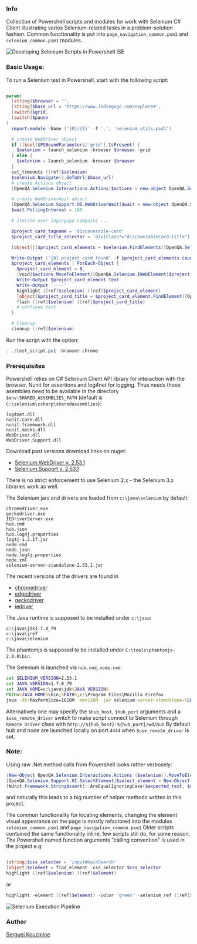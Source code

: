 ### Info
Collection of Powershell scripts and modules for work with Selenium C# Client
illustrating varios Selenium-related tasks in a problem-solution fashion.
Common functionality is put into  `page_navigation_common.psm1` and `selenium_common.psm1` modules.

![Developing Selenium Scripts in Powershell ISE](https://raw.githubusercontent.com/sergueik/powershell_selenium/master/screenshots/55a.png)

### Basic Usage:
To run a Selenium test in Powershell, start with the following script:
```powershell

param(
  [string]$browser = '',
  [string]$base_url = 'https://www.indiegogo.com/explore#',
  [switch]$grid,
  [switch]$pause
)
  import-module -Name ('{0}/{1}' -f '.', 'selenium_utils.psd1')

  # create WebDriver object
  if ([bool]$PSBoundParameters['grid'].IsPresent) {
    $selenium = launch_selenium -browser $browser -grid
  } else {
    $selenium = launch_selenium -browser $browser
  }
  set_timeouts ([ref]$selenium)
  $selenium.Navigate().GoToUrl($base_url)
  # create Actions object
  [OpenQA.Selenium.Interactions.Actions]$actions = new-object OpenQA.Selenium.Interactions.Actions($selenium)

  # create WebDriverWait object
  [OpenQA.Selenium.Support.UI.WebDriverWait]$wait = new-object OpenQA.Selenium.Support.UI.WebDriverWait ($selenium,[System.TimeSpan]::FromSeconds(1))
  $wait.PollingInterval = 100

  # iterate over ingiegogo campains ...

  $project_card_tagname = 'discoverable-card'
  $project_card_title_selector = 'div[class*="discoverableCard-title"]'

  [object[]]$project_card_elements = $selenium.FindElements([OpenQA.Selenium.By]::TagName($project_card_tagname))

  Write-Output ('{0} project card found' -f $project_card_elements.count)
  $project_card_elements | ForEach-Object {
    $project_card_element = $_
    [void]$actions.MoveToElement([OpenQA.Selenium.IWebElement]$project_card_element).Build().Perform()
    Write-Output $project_card_element.Text
    Write-Output '----'
    highlight ([ref]$selenium) ([ref]$project_card_element)
    [object]$project_card_title = $project_card_element.FindElement([OpenQA.Selenium.By]::CssSelector($project_card_title_selector))
    flash ([ref]$selenium) ([ref]$project_card_title)
    # continue test
  }

  # Cleanup
  cleanup ([ref]$selenium)
```
Run the script with the option:
```powershell
. ./test_script.ps1 -browser chrome
```

### Prerequisites
Powershell relies on C# Selenium Client API library for interaction with the browser, Nunit for assertions and log4net for logging.
Thus needs those asemblies need to be available in the directory `$env:SHARED_ASSEMBLIES_PATH`
(default is `C:\selenium\csharp\sharedassemblies`):
```
log4net.dll
nunit.core.dll
nunit.framework.dll
nunit.mocks.dll
WebDriver.dll
WebDriver.Support.dll
```

Download past versions download links on nuget:
  * [Selenium.WebDriver v. 2.53.1](https://www.nuget.org/packages/Selenium.WebDriver/2.53.1)
  * [Selenium.Support v. 2.53.1](https://www.nuget.org/packages/Selenium.Support/2.53.1)

There is no strict enforcement to use Selenium 2.x - the Selenium 3.x libraries work as well.

The Selenium jars and drivers are loaded from `c:\java\selenium` by default:
```
chromedriver.exe
geckodriver.exe
IEDriverServer.exe
hub.cmd
hub.json
hub.log4j.properties
log4j-1.2.17.jar
node.cmd
node.json
node.log4j.properties
node.xml
selenium-server-standalone-2.53.1.jar
```
The recent versions of the drivers are found in

  * [chromedriver](https://chromedriver.storage.gooeapis.com/)
  * [edgedriver](https://developer.microsoft.com/en-us/microsoft-edge/tools/webdriver/)
  * [geckodriver](https://api.github.com/repos/mozilla/geckodriver/releases)
  * [iedriver](https://selenium-release.storage.googleapis.com/)

The Java runtime is supposed to be installed under `c:\java`:
```
c:\java\jdk1.7.0_79
c:\java\jre7
c:\java\selenium
```
The phantomjs is supposed to be installed under `C:\tools\phantomjs-2.0.0\bin`.

The Selenium is launched via `hub.cmd`, `node.cmd`:	
```cmd
set SELENIUM_VERSION=2.53.1
set JAVA_VERSION=1.7.0_79
set JAVA_HOME=c:\java\jdk%JAVA_VERSION%
PATH=%JAVA_HOME%\bin;%PATH%;c:\Program Files\Mozilla Firefox
java -XX:MaxPermSize=1028M -Xmn128M -jar selenium-server-standalone-%SELENIUM_VERSION%.jar -port %HTTP_PORT% -role hub
```

Alternatively one may specify the `$hub_host`, `$hub_port` arguments and a `$use_remote_driver` switch
to make script connect to Selenium through `Remote Driver` class with `http://${hub_host}:${hub_port}/wd/hub`
By default hub and node are launched locally on port `4444` when `$use_remote_driver` is set.

### Note:

Using raw .Net method calls from Powershell looks rather verbosely:
```powershell
(New-Object OpenQA.Selenium.Interactions.Actions ($selenium)).MoveToElement([OpenQA.Selenium.IWebElement]$element).Click().Build().Perform()
[OpenQA.Selenium.Support.UI.SelectElement]$select_element = New-Object OpenQA.Selenium.Support.UI.SelectElement ($selenium.FindElement([OpenQA.Selenium.By]::CssSelector($css_selector)))
[NUnit.Framework.StringAssert]::AreEqualIgnoringCase($expected_text, $element.Text)

```
and naturally this leads to a big number of helper methods written in this project.

The common functionality for locating elements, changing the element visual appearance on the page
is mostly refactored into the modules `selenium_common.psm1` and `page_navigation_common.psm1`
Older scripts contained the same functionality inline, few scripts still do, for some reason.
The Powershell named function arguments "calling convention" is used in the project e.g:

```powershell

[string]$css_selector = 'input#mainSearch'
[object]$element = find_element -css_selector $css_selector
highlight ([ref]$selenium) ([ref]$element)
```
or
```powershell
highlight -element ([ref]$element) -color 'green' -selenium_ref ([ref]$selenium)

```

![Selenium Execution Pipeline](https://raw.githubusercontent.com/sergueik/powershell_selenium/master/screenshots/selenium_execution_pipeline.png)

### Author
[Serguei Kouzmine](kouzmine_serguei@yahoo.com)